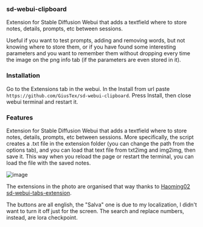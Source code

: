 ### sd-webui-clipboard
Extension for Stable Diffusion Webui that adds a textfield where to store notes, details, prompts, etc between sessions.

Useful if you want to test prompts, adding and removing words, but not knowing where to store them, or if you have found some interesting parameters and you want to remember them without dropping every time the image on the png info tab (if the parameters are even stored in it).

### Installation
Go to the Extensions tab in the webui. In the Install from url paste `https://github.com/GiusTex/sd-webui-clipboard`. Press Install, then close webui terminal and restart it.

### Features
Extension for Stable Diffusion Webui that adds a textfield where to store notes, details, prompts, etc between sessions. More specifically, the script creates a .txt file in the extension folder (you can change the path from the options tab), and you can load that text file from txt2img and img2img, then save it. This way when you reload the page or restart the terminal, you can load the file with the saved notes.

![image](https://github.com/GiusTex/sd-webui-clipboard/assets/112352961/09638492-919a-4c3f-9046-20d11025201c)

The extensions in the photo are organised that way thanks to [Haoming02 sd-webui-tabs-extension](https://github.com/Haoming02/sd-webui-tabs-extension).

The buttons are all english, the "Salva" one is due to my localization, I didn't want to turn it off just for the screen. The search and replace numbers, instead, are lora checkpoint.
